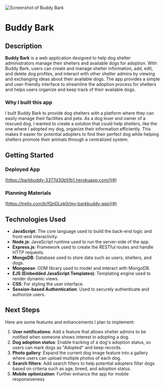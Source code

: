 ![Screenshot of Buddy Bark](public/images/logo-screenshot.png)

# Buddy Bark

## Description

**Buddy Bark** is a web application designed to help dog shelter administrators manage their shelters and available dogs for adoption. With Buddy Bark, users can create and manage shelter information, add, edit, and delete dog profiles, and interact with other shelter admins by viewing and exchanging ideas about their available dogs. The app provides a simple and user-friendly interface to streamline the adoption process for shelters and helps users organize and keep track of their available dogs.

### Why I built this app

I built Buddy Bark to provide dog shelters with a platform where they can easily manage their facilities and pets. As a dog lover and owner of a rescued dog, I wanted to create a solution that could help shelters, like the one where I adopted my dog, organize their information efficiently. This makes it easier for potential adopters to find their perfect dog while helping shelters promote their animals through a centralized system.

## Getting Started

### Deployed App

[https://barkbuddy-3377d30b5fb1.herokuapp.com/](#)

### Planning Materials

[https://trello.com/b/fQnDLpk0/my-barkbuddy-app](#)

## Technologies Used

- **JavaScript**: The core language used to build the back-end logic and front-end interactivity.
- **Node.js**: JavaScript runtime used to run the server-side of the app.
- **Express.js**: Framework used to create the RESTful routes and handle HTTP requests.
- **MongoDB**: Database used to store data such as users, shelters, and dogs.
- **Mongoose**: ODM library used to model and interact with MongoDB.
- **EJS (Embedded JavaScript Templates)**: Templating engine used to render dynamic views.
- **CSS**: For styling the user interface.
- **Session-based Authentication**: Used to securely authenticate and authorize users.

## Next Steps

Here are some features and enhancements I plan to implement:

1. **User notifications**: Add a feature that allows shelter admins to be notified when someone shows interest in adopting a dog.
2. **Dog adoption status**: Enable tracking of a dog's adoption status, so users can mark dogs as "Adopted" and keep records.
3. **Photo gallery**: Expand the current dog image feature into a gallery where users can upload multiple photos of each dog.
4. **Search filters**: Add search filters to help potential adopters filter dogs based on criteria such as age, breed, and adoption status.
5. **Mobile optimization**: Further enhance the app for mobile responsiveness
